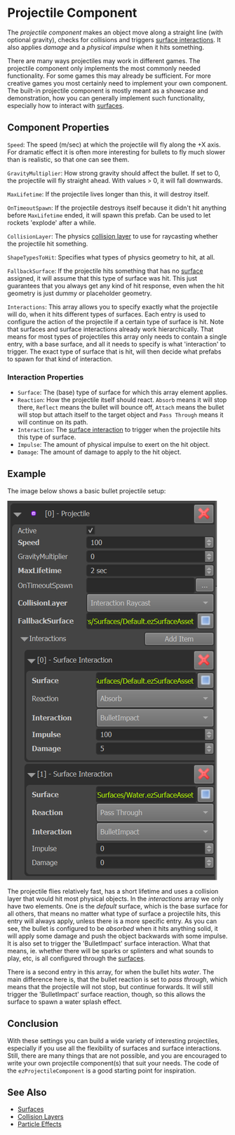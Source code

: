 # Projectile Component

The *projectile component* makes an object move along a straight line (with optional gravity), checks for collisions and triggers [surface interactions](../materials/surfaces.md#surface-interactions). It also applies *damage* and a *physical impulse* when it hits something.

There are many ways projectiles may work in different games. The projectile component only implements the most commonly needed functionality. For some games this may already be sufficient. For more creative games you most certainly need to implement your own component. The built-in projectile component is mostly meant as a showcase and demonstration, how you can generally implement such functionality, especially how to interact with [surfaces](../materials/surfaces.md).

## Component Properties

`Speed`: The speed (m/sec) at which the projectile will fly along the +X axis. For dramatic effect it is often more interesting for bullets to fly much slower than is realistic, so that one can see them.

`GravityMultiplier`: How strong gravity should affect the bullet. If set to 0, the projectile will fly straight ahead. With values > 0, it will fall downwards.

`MaxLifetime`: If the projectile lives longer than this, it will destroy itself.

`OnTimeoutSpawn`: If the projectile destroys itself because it didn't hit anything before `MaxLifetime` ended, it will spawn this prefab. Can be used to let rockets 'explode' after a while.

`CollisionLayer`: The physics [collision layer](../physics/jolt/collision-shapes/jolt-collision-layers.md) to use for raycasting whether the projectile hit something.

`ShapeTypesToHit`: Specifies what types of physics geometry to hit, at all.

`FallbackSurface`: If the projectile hits something that has no [surface](../materials/surfaces.md) assigned, it will assume that this type of surface was hit. This just guarantees that you always get any kind of hit response, even when the hit geometry is just dummy or placeholder geometry.

`Interactions`: This array allows you to specify exactly what the projectile will do, when it hits different types of surfaces. Each entry is used to configure the action of the projectile if a certain type of surface is hit. Note that surfaces and surface interactions already work hierarchically. That means for most types of projectiles this array only needs to contain a single entry, with a base surface, and all it needs to specify is what 'interaction' to trigger. The exact type of surface that is hit, will then decide what prefabs to spawn for that kind of interaction.

### Interaction Properties

* `Surface`: The (base) type of surface for which this array element applies.
* `Reaction`: How the projectile itself should react. `Absorb` means it will stop there, `Reflect` means the bullet will bounce off, `Attach` means the bullet will stop but attach itself to the target object and `Pass Through` means it will continue on its path.
* `Interaction`: The [surface interaction](../materials/surfaces.md#surface-interactions) to trigger when the projectile hits this type of surface.
* `Impulse`: The amount of physical impulse to exert on the hit object.
* `Damage`: The amount of damage to apply to the hit object.

## Example

The image below shows a basic bullet projectile setup:

![Projectile Properties](media/projectile-properties.png)

The projectile flies relatively fast, has a short lifetime and uses a collision layer that would hit most physical objects. In the *interactions* array we only have two elements. One is the *default* surface, which is the base surface for all others, that means no matter what type of surface a projectile hits, this entry will always apply, unless there is a more specific entry. As you can see, the bullet is configured to be *absorbed* when it hits anything solid, it will apply some damage and push the object backwards with some impulse. It is also set to trigger the 'BulletImpact' surface interaction. What that means, ie. whether there will be sparks or splinters and what sounds to play, etc, is all configured through the [surfaces](../materials/surfaces.md).

There is a second entry in this array, for when the bullet hits *water*. The main difference here is, that the bullet reaction is set to *pass through*, which means that the projectile will not stop, but continue forwards. It will still trigger the 'BulletImpact' surface reaction, though, so this allows the surface to spawn a water splash effect.

## Conclusion

With these settings you can build a wide variety of interesting projectiles, especially if you use all the flexibility of surfaces and surface interactions. Still, there are many things that are not possible, and you are encouraged to write your own projectile component(s) that suit your needs. The code of the `ezProjectileComponent` is a good starting point for inspiration.

## See Also


* [Surfaces](../materials/surfaces.md)
* [Collision Layers](../physics/jolt/collision-shapes/jolt-collision-layers.md)
* [Particle Effects](../effects/particle-effects/particle-effects-overview.md)
